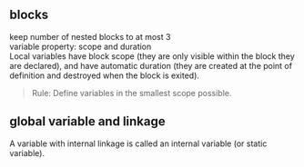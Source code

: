 ## blocks
keep number of nested blocks to at most 3  
variable property: scope and duration   
Local variables have block scope (they are only visible within the block they are declared), and have automatic duration (they are created at the point of definition and destroyed when the block is exited). 
> Rule: Define variables in the smallest scope possible.

## global variable and linkage
A variable with internal linkage is called an internal variable (or static variable).  